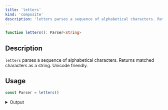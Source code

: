 ```yaml
---
title: 'letters'
kind: 'composite'
description: 'letters parses a sequence of alphabetical characters. Returns matched characters as a string. Unicode friendly.'
---
```


```typescript {{ withLineNumbers: false }}
function letters(): Parser<string>
```

## Description

`letters` parses a sequence of alphabetical characters. Returns matched characters as a string. Unicode friendly.

## Usage

```typescript
const Parser = letters()
```

<details>
  <summary>Output</summary>

  ### Success

  ```typescript
  run(Parser).with('XY')

  {
    isOk: true,
    pos: 1,
    value: 'XY'
  }
  ```

  ```typescript
  run(Parser).with('meaningOfLife42')

  {
    isOk: true,
    pos: 13,
    value: 'meaningOfLife'
  }
  ```

  ### Failure

  ```typescript
  run(Parser).with('42')

  {
    isOk: false,
    pos: 0,
    expected: 'letters'
  }
  ```
</details>
